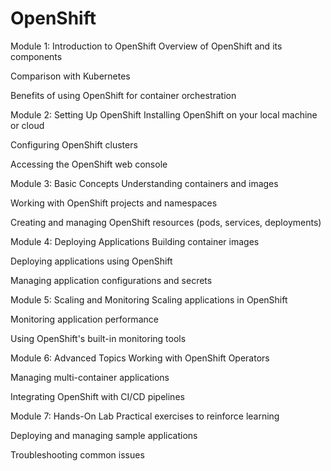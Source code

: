 # OpenShift

Module 1: Introduction to OpenShift
Overview of OpenShift and its components

Comparison with Kubernetes

Benefits of using OpenShift for container orchestration

Module 2: Setting Up OpenShift
Installing OpenShift on your local machine or cloud

Configuring OpenShift clusters

Accessing the OpenShift web console

Module 3: Basic Concepts
Understanding containers and images

Working with OpenShift projects and namespaces

Creating and managing OpenShift resources (pods, services, deployments)

Module 4: Deploying Applications
Building container images

Deploying applications using OpenShift

Managing application configurations and secrets

Module 5: Scaling and Monitoring
Scaling applications in OpenShift

Monitoring application performance

Using OpenShift's built-in monitoring tools

Module 6: Advanced Topics
Working with OpenShift Operators

Managing multi-container applications

Integrating OpenShift with CI/CD pipelines

Module 7: Hands-On Lab
Practical exercises to reinforce learning

Deploying and managing sample applications

Troubleshooting common issues
